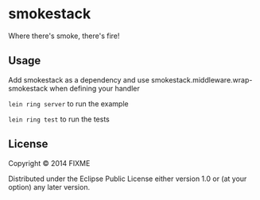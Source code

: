 # smokestack

Where there's smoke, there's fire!

## Usage

Add smokestack as a dependency and use smokestack.middleware.wrap-smokestack when defining your handler

`lein ring server` to run the example

`lein ring test` to run the tests

## License

Copyright © 2014 FIXME

Distributed under the Eclipse Public License either version 1.0 or (at
your option) any later version.
